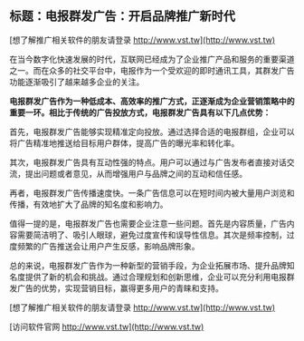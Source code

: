 ## **标题：电报群发广告：开启品牌推广新时代**

[想了解推广相关软件的朋友请登录 http://www.vst.tw](http://www.vst.tw)

在当今数字化快速发展的时代，互联网已经成为了企业推广产品和服务的重要渠道之一。而在众多的社交平台中，电报作为一个受欢迎的即时通讯工具，其群发广告功能逐渐吸引了越来越多企业的关注。

**电报群发广告作为一种低成本、高效率的推广方式，正逐渐成为企业营销策略中的重要一环。相比于传统的广告投放方式，电报群发广告具有以下几点优势：**

首先，电报群发广告能够实现精准定向投放。通过选择合适的电报群组，企业可以将广告精准地推送给目标用户群体，提高广告的曝光率和转化率。

其次，电报群发广告具有互动性强的特点。用户可以通过与广告发布者直接对话交流，提出问题或者意见，从而增强用户与品牌之间的互动和信任感。

再者，电报群发广告传播速度快。一条广告信息可以在短时间内被大量用户浏览和传播，有效地扩大了品牌的知名度和影响力。

值得一提的是，电报群发广告也需要企业注意一些问题。首先是内容质量，广告内容需要简洁明了、吸引人眼球，避免过度宣传和误导性信息。其次是频率控制，过度频繁的广告推送会让用户产生反感，影响品牌形象。

总的来说，电报群发广告作为一种新型的营销手段，为企业拓展市场、提升品牌知名度提供了新的机会和挑战。通过合理规划和创新思维，企业可以充分利用电报群发广告的优势，实现营销目标，赢得更多用户的青睐和支持。

[想了解推广相关软件的朋友请登录 http://www.vst.tw](http://www.vst.tw)


[访问软件官网 http://www.vst.tw](http://www.vst.tw)
